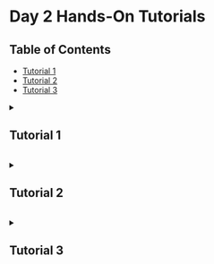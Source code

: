 # Day 2 Hands-On Tutorials

## Table of Contents

- [Tutorial 1](#tutorial-1)
- [Tutorial 2](#tutorial-2)
- [Tutorial 3](#tutorial-3)

<a id="tutorial-1"></a>
<details>
  <summary><h2>Tutorial 1</h2></summary>
  <hr>

```julia
julia> include("1-tebd.jl")
main

julia> res = main();

julia> animate(; nframes = length(res.szs), fps = res.nsite) do i
           return plot(
               res.szs[i]; xlim = (1, res.nsite), ylim = (-0.5, 0.5), xlabel = "Site j",
               ylabel = "⟨Szⱼ⟩", legend = false, title = "Sweep = $(i ÷ (2 * res.nsite) + 1)"
           )
       end
[...]

```

Click [here](#table-of-contents) to return to the table of contents.

</details>

<a id="tutorial-2"></a>
<details>
  <summary><h2>Tutorial 2</h2></summary>
  <hr>

Click [here](#table-of-contents) to return to the table of contents.

</details>

<a id="tutorial-3"></a>
<details>
  <summary><h2>Tutorial 3</h2></summary>
  <hr>

Click [here](#table-of-contents) to return to the table of contents.

</details>
